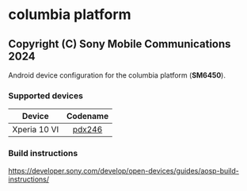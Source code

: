 columbia platform
============
Copyright (C) Sony Mobile Communications 2024
---------------------------------------------

Android device configuration for the columbia platform (**SM6450**).

### Supported devices

| Device | Codename |
|-|:-:|
| Xperia 10 VI | [pdx246](https://github.com/sonyxperiadev/device-sony-pdx246) |

### Build instructions

https://developer.sony.com/develop/open-devices/guides/aosp-build-instructions/
